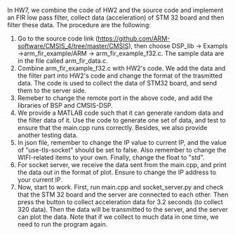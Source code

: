 In HW7, we combine the code of HW2 and the source code and implement an FIR low pass filter, collect data (acceleration) of STM 32 board and then filter these data. The procedure are the following:  
1. Go to the source code link (https://github.com/ARM-software/CMSIS_4/tree/master/CMSIS), then choose DSP_lib -> Exampls ->arm_fir_example/ARM -> arm_fir_example_f32.c. The sample data are in the file called arm_fir_data.c.
2. Combine arm_fir_example_f32.c with HW2's code. We add the data and the filter part into HW2's code and change the format of the trasmitted data. The code is used to collect the data of STM32 board, and send them to the server side.
3. Remeber to change the remote port in the above code, and add the libraries of BSP and CMSIS-DSP.  
4. We provide a MATLAB code such that it can generate random data and the filter data of it. Use the code to generate one set of data, and test to ensure that the main.cpp runs correctly. Besides, we also provide another testing data.  
5. In json file, remember to change the IP value to current IP, and the value of "use-tls-socket" should be set to false. Also remember to change the WIFI-related items to your own. Finally, change the float to "std".  
6. For socket server, we receive the data sent from the main.cpp, and print the data out in the format of plot. Ensure to change the IP address to your current IP.  
7. Now, start to work. First, run main.cpp and socket_server.py and check that the STM 32 board and the server are connected to each other. Then press the button to collect acceleration data for 3.2 seconds (to collect 320 data). Then the data will be transmitted to the server, and the server can plot the data.
Note that if we collect to much data in one time, we need to run the program again.
